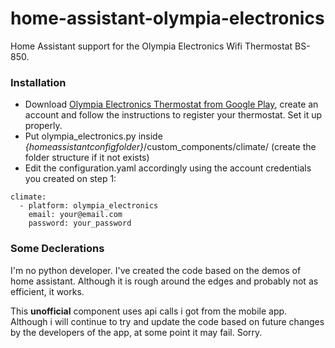# home-assistant-olympia-electronics
Home Assistant support for the Olympia Electronics Wifi Thermostat BS-850.

### Installation
- Download [Olympia Electronics Thermostat from Google Play](https://play.google.com/store/apps/details?id=gr.olympiaelectronics.thermostat), create an account and follow the instructions to register your thermostat. Set it up properly.
- Put olympia_electronics.py inside *{homeassistantconfigfolder}*/custom_components/climate/ (create the folder structure if it not exists)
- Edit the configuration.yaml accordingly using the account credentials you created on step 1:
```
climate:
  - platform: olympia_electronics
    email: your@email.com
    password: your_password
````    

### Some Declerations
I'm no python developer. I've created the code based on the demos of home assistant. Although it is rough around the edges and probably not as efficient, it works.

This **unofficial** component uses api calls i got from the mobile app. Although i will continue to try and update the code based on future changes by the developers of the app, at some point it may fail. Sorry.
